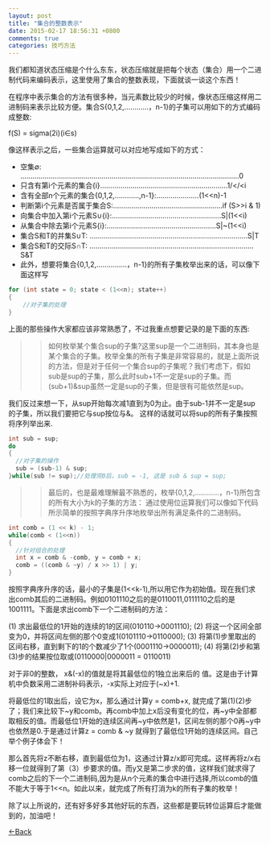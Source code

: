 ```yaml
---
layout: post
title: "集合的整数表示"
date: 2015-02-17 18:56:31 +0800
comments: true
categories: 技巧方法
---
```


我们都知道状态压缩是个什么东东，状态压缩就是把每个状态（集合）用一个二进制代码来编码表示，这里使用了集合的整数表现，下面就谈一谈这个东西！

<!--more-->
在程序中表示集合的方法有很多种，当元素数比较少的时候，像状态压缩这样用二进制码来表示比较方便。集合S{0,1,2,…………，n-1}的子集可以用如下的方式编码成整数:

f(S) = sigma(2i)(i∈s)

像这样表示之后，一些集合运算就可以对应地写成如下的方式：

*  空集∅: ………………………………………………………………………………………………0
*  只含有第i个元素的集合{i}………………………………………………………1/</<i
*  含有全部n个元素的集合{0,1,2,…………,n-1}:…………………(1<<n)-1
*  判断第i个元素是否属于集合S:………………………………………………if (S>>i & 1)
*  向集合中加入第i个元素S∪{i}:………………………………………………S|(1<<i)
*  从集合中除去第i个元素S\{i}:………………………………………………S|~(1<<i)
*  集合S和T的并集S∪T: ……………………………………………………………………S|T
*  集合S和T的交际S∩T: ………………………………………………………………………S&T
*  此外，想要将集合{0,1,2,……………，n-1}的所有子集枚举出来的话，可以像下面这样写

```c++
for (int state = 0; state < (1<<n); state++)
{
    //对子集的处理
}
```

上面的那些操作大家都应该非常熟悉了，不过我重点想要记录的是下面的东西:

>> 如何枚举某个集合sup的子集?这里sup是一个二进制码，其本身也是某个集合的子集。枚举全集的所有子集是非常容易的，就是上面所说的方法，但是对于任何一个集合sup的子集呢？我们考虑下，假如sub是sup的子集，那么此时sub+1不一定是sup的子集。而(sub+1)&sup虽然一定是sup的子集，但是很有可能依然是sup。

我们反过来想一下，从sup开始每次减1直到为0为止。由于sub-1并不一定是sup的子集，所以我们要把它与sup按位与&。 这样的话就可以将sup的所有子集按照将序列举出来.

```c++
int sub = sup;
do
{
  //对子集的操作
  sub = (sub-1) & sup;
}while(sub != sup);//处理完0后，sub = -1, 这是 sub & sup = sup;
```
>> 最后的，也是最难理解最不熟悉的，枚举{0,1,2,…………，n-1}所包含的所有大小为k的子集的方法： 通过使用位运算我们可以像如下代码所示简单的按照字典序升序地枚举出所有满足条件的二进制码。

```c++
int comb = (1 << k) - 1;
while(comb < (1<<n))
{
  //针对组合的处理
  int x = comb & -comb, y = comb + x;
  comb = ((comb & ~y) / x >> 1) | y;
}
```

按照字典序升序的话，最小的子集是(1<<k-1),所以用它作为初始值。现在我们求出comb其后的二进制码。例如0101110之后的是0110011,0111110之后的是1001111。下面是求出comb下一个二进制码的方法：

(1) 求出最低位的1开始的连续的1的区间(010110->0001110); (2) 将这一个区间全部变为0，并将区间左侧的那个0变成1(0101110->0110000); (3) 将第(1)步里取出的区间右移，直到剩下的1的个数减少了1个(0001110->0000011); (4) 将第(2)步和第(3)步的结果按位取或(0110000|0000011 = 0110011)

对于非0的整数， x&(-x)的值就是将其最低位的1独立出来后的 值。这是由于计算机中负数采用二进制补码表示，-x实际上对应于(~x)+1.

将最低位的1取出后，设它为x，那么通过计算y = comb+x, 就完成了第(1)(2)步了；我们来比较下~y和comb。再comb中加上x后没有变化的位，再~y中全部都取相反的值。而最低位1开始的连续区间再~y中依然是1，区间左侧的那个0再~y中也依然是0.于是通过计算z = comb & ~y 就得到了最低位1开始的连续区间。自己举个例子体会下！

那么首先将z不断右移，直到最低位为1，这通过计算z/x即可完成。这样再将z/x右移一位就得到了第（3）步要求的值。而y又是第二步求的值，这样我们就求得了comb之后的下一个二进制码,因为是从n个元素的集合中进行选择,所以comb的值不能大于等于1<<n。如此以来，就完成了所有打消为k的所有子集的枚举！

除了以上所说的，还有好多好多其他好玩的东西，这些都是要玩转位运算后才能做到的，加油吧！

[<-Back](/blog/archives)

